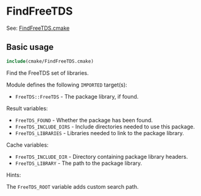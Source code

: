 # FindFreeTDS

See: [FindFreeTDS.cmake](https://github.com/petk/php-build-system/blob/master/cmake/cmake/modules/FindFreeTDS.cmake)

## Basic usage

```cmake
include(cmake/FindFreeTDS.cmake)
```

Find the FreeTDS set of libraries.

Module defines the following `IMPORTED` target(s):

* `FreeTDS::FreeTDS` - The package library, if found.

Result variables:

* `FreeTDS_FOUND` - Whether the package has been found.
* `FreeTDS_INCLUDE_DIRS` - Include directories needed to use this package.
* `FreeTDS_LIBRARIES` - Libraries needed to link to the package library.

Cache variables:

* `FreeTDS_INCLUDE_DIR` - Directory containing package library headers.
* `FreeTDS_LIBRARY` - The path to the package library.

Hints:

The `FreeTDS_ROOT` variable adds custom search path.
